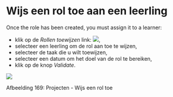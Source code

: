 # Wijs een rol toe aan een leerling

Once the role has been created, you must assign it to a learner:

* klik op de _Rollen toewijzen_ link: ![](../../.gitbook/assets/graphics315%20%283%29.gif),
* selecteer een leerling om de rol aan toe te wijzen,
* selecteer de taak die u wilt toewijzen,
* selecteer een datum om het doel van de rol te bereiken,
* klik op de knop _Validate_.

![](../../.gitbook/assets/images239%20%283%29.png)

Afbeelding 169: Projecten - Wijs een rol toe
